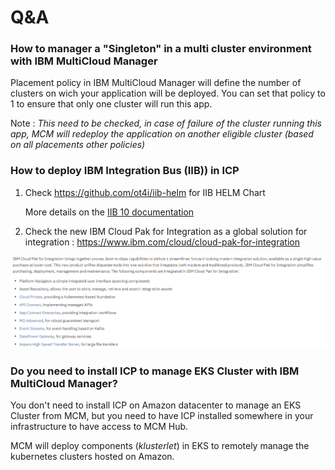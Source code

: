 # Q&A

### How to manager a "Singleton" in a multi cluster environment with IBM MultiCloud Manager

Placement policy in IBM MultiCloud Manager will define the number of clusters on wich your application will be deployed. You can set that policy to 1 to ensure that only one cluster will run this app. 

Note : *This need to be checked, in case of failure of the cluster running this app, MCM will redeploy the application on another eligible cluster (based on all placements other policies)* 

### How to deploy IBM Integration Bus (IIB)) in ICP

1. Check <https://github.com/ot4i/iib-helm> for IIB HELM Chart

   More details on the [IIB 10 documentation](<https://www.ibm.com/support/knowledgecenter/en/SSMKHH_10.0.0/com.ibm.etools.mft.doc/bz91410_.htm>)

2. Check the new IBM Cloud Pak for Integration as a global solution for integration : <https://www.ibm.com/cloud/cloud-pak-for-integration>

![1562155804453](assets/1562155804453.png)

### Do you need to install ICP to manage EKS Cluster with IBM MultiCloud Manager?

You don't need to install ICP on Amazon datacenter to manage an EKS Cluster from MCM, but you need to have ICP installed somewhere in your infrastructure to have access to MCM Hub.

MCM will deploy components (*klusterlet*) in EKS to remotely manage the kubernetes clusters hosted on Amazon.

